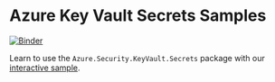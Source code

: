 # Azure Key Vault Secrets Samples

[![Binder](https://mybinder.org/badge_logo.svg)](https://mybinder.org/v2/gh/heaths/azure-sdk-for-net-samples/main?labpath=sdk%2Fkeyvault%2FAzure.Security.KeyVault.Secrets%2Fsamples%2FInteractive.ipynb)

Learn to use the `Azure.Security.KeyVault.Secrets` package with our [interactive sample](Interactive.ipynb).
